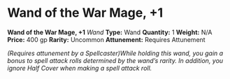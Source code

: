 # Wand of the War Mage, +1

**Wand of the War Mage, +1**
_Wand_
**Type:** Wand
**Quantity:** 1
**Weight:** N/A
**Price:** 400 gp
**Rarity:** Uncommon
**Attunement:** Requires Attunement

*<div class="item-attunement"><i>(Requires attunement by a Spellcaster)</i>While holding this wand, you gain a bonus to spell attack rolls determined by the wand’s rarity. In addition, you ignore Half Cover when making a spell attack roll.*